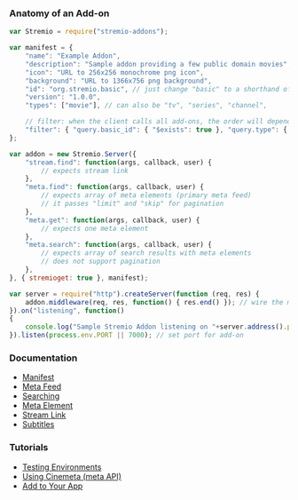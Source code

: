 ### Anatomy of an Add-on

```javascript
var Stremio = require("stremio-addons");

var manifest = { 
    "name": "Example Addon",
    "description": "Sample addon providing a few public domain movies",
    "icon": "URL to 256x256 monochrome png icon", 
    "background": "URL to 1366x756 png background",
    "id": "org.stremio.basic", // just change "basic" to a shorthand of your add-on
    "version": "1.0.0",
    "types": ["movie"], // can also be "tv", "series", "channel",

    // filter: when the client calls all add-ons, the order will depend on how many of those conditions are matched in the call arguments for every add-on
    "filter": { "query.basic_id": { "$exists": true }, "query.type": { "$in":["movie"] } }
};

var addon = new Stremio.Server({
    "stream.find": function(args, callback, user) {
        // expects stream link
    },
	"meta.find": function(args, callback, user) {
		// expects array of meta elements (primary meta feed)
		// it passes "limit" and "skip" for pagination
	},
	"meta.get": function(args, callback, user) {
		// expects one meta element
	},
	"meta.search": function(args, callback, user) {
		// expects array of search results with meta elements
		// does not support pagination
	},
}, { stremioget: true }, manifest);

var server = require("http").createServer(function (req, res) {
    addon.middleware(req, res, function() { res.end() }); // wire the middleware - also compatible with connect / express
}).on("listening", function()
{
    console.log("Sample Stremio Addon listening on "+server.address().port);
}).listen(process.env.PORT || 7000); // set port for add-on
```

### Documentation

- [Manifest](/api/manifest.md)
- [Meta Feed](/api/meta/meta.feed.md)
- [Searching](/api/meta/meta.search.md)
- [Meta Element](/api/meta/meta.element.md)
- [Stream Link](/api/stream/README.md)
- [Subtitles](/api/subtitles/README.md)

### Tutorials

- [Testing Environments](/tutorial/testing.md)
- [Using Cinemeta (meta API)](/tutorial/using-cinemeta.md)
- [Add to Your App](/tutorial/add.to.app.md)
